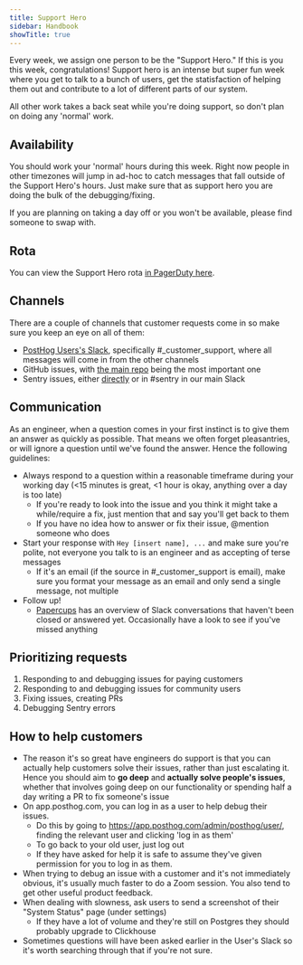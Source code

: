 ```yaml
---
title: Support Hero
sidebar: Handbook
showTitle: true
---
```


Every week, we assign one person to be the "Support Hero." If this is you this week, congratulations! Support hero is an intense but super fun week where you get to talk to a bunch of users, get the statisfaction of helping them out and contribute to a lot of different parts of our system.

All other work takes a back seat while you're doing support, so don't plan on doing any 'normal' work.

## Availability 

You should work your 'normal' hours during this week. Right now people in other timezones will jump in ad-hoc to catch messages that fall outside of the Support Hero's hours. Just make sure that as support hero you are doing the bulk of the debugging/fixing.

If you are planning on taking a day off or you won't be available, please find someone to swap with. 

## Rota

You can view the Support Hero rota [in PagerDuty here](https://posthog.pagerduty.com/schedules#PPLGE4G). 

## Channels

There are a couple of channels that customer requests come in so make sure you keep an eye on all of them:

- [PostHog Users's Slack](https://posthog.com/slack), specifically #_customer_support, where all messages will come in from the other channels
- GitHub issues, with [the main repo](https://github.com/posthog/posthog/issues) being the most important one
- Sentry issues, either [directly](https://sentry.io/organizations/posthog/issues/?project=1899813) or in #sentry in our main Slack

## Communication

As an engineer, when a question comes in your first instinct is to give them an answer as quickly as possible. That means we often forget pleasantries, or will ignore a question until we've found the answer. Hence the following guidelines:

- Always respond to a question within a reasonable timeframe during your working day (<15 minutes is great, <1 hour is okay, anything over a day is too late)
  - If you're ready to look into the issue and you think it might take a while/require a fix, just mention that and say you'll get back to them
  - If you have no idea how to answer or fix their issue, @mention someone who does
- Start your response with `Hey [insert name], ...` and make sure you're polite, not everyone you talk to is an engineer and as accepting of terse messages
  - If it's an email (if the source in #_customer_support is email), make sure you format your message as an email and only send a single message, not multiple
- Follow up! 
    - [Papercups](https://app.papercups.io/) has an overview of Slack conversations that haven't been closed or answered yet. Occasionally have a look to see if you've missed anything

## Prioritizing requests

1. Responding to and debugging issues for paying customers
1. Responding to and debugging issues for community users
1. Fixing issues, creating PRs
1. Debugging Sentry errors

## How to help customers

- The reason it's so great have engineers do support is that you can actually help customers solve their issues, rather than just escalating it. Hence you should aim to **go deep** and **actually solve people's issues**, whether that involves going deep on our functionality or spending half a day writing a PR to fix someone's issue
- On app.posthog.com, you can log in as a user to help debug their issues.
    - Do this by going to https://app.posthog.com/admin/posthog/user/, finding the relevant user and clicking 'log in as them'
    - To go back to your old user, just log out
    - If they have asked for help it is safe to assume they've given permission for you to log in as them.
- When trying to debug an issue with a customer and it's not immediately obvious, it's usually much faster to do a Zoom session. You also tend to get other useful product feedback.
- When dealing with slowness, ask users to send a screenshot of their "System Status" page (under settings)
  - If they have a lot of volume and they're still on Postgres they should probably upgrade to Clickhouse 
- Sometimes questions will have been asked earlier in the User's Slack so it's worth searching through that if you're not sure.
